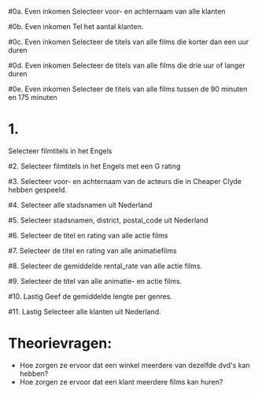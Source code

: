 #0a. Even inkomen
Selecteer voor- en achternaam van alle klanten

#0b. Even inkomen
Tel het aantal klanten.

#0c. Even inkomen
Selecteer de titels van alle films die korter dan een uur duren

#0d. Even inkomen
Selecteer de titels van alle films die drie uur of langer duren

#0e. Even inkomen
Selecteer de titels van alle films tussen de 90 minuten en 175 minuten

# 1.
Selecteer filmtitels in het Engels

#2.
Selecteer filmtitels in het Engels met een G rating

#3.
Selecteer voor- en achternaam van de acteurs die in Cheaper Clyde hebben gespeeld.

#4.
Selecteer alle stadsnamen uit Nederland

#5.
Selecteer stadsnamen, district, postal_code uit Nederland

#6.
Selecteer de titel en rating van alle actie films

#7.
Selecteer de titel en rating van alle animatiefilms

#8.
Selecteer de gemiddelde rental_rate van alle actie films.

#9.
Selecteer de titel van alle animatie- en actie films.

#10. Lastig
Geef de gemiddelde lengte per genres.

#11. Lastig
Selecteer alle klanten uit Nederland.

# Theorievragen:

* Hoe zorgen ze ervoor dat een winkel meerdere van dezelfde dvd's kan hebben?
* Hoe zorgen ze ervoor dat een klant meerdere films kan huren?